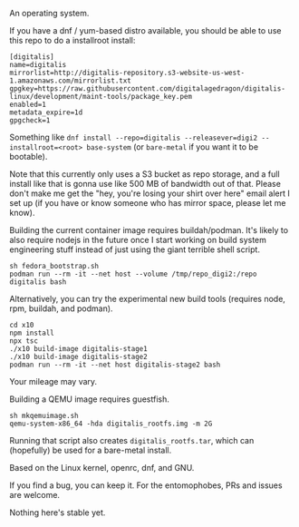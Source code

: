 An operating system.

If you have a dnf / yum-based distro available, you should be able to use this
repo to do a installroot install:

```
[digitalis]
name=digitalis
mirrorlist=http://digitalis-repository.s3-website-us-west-1.amazonaws.com/mirrorlist.txt
gpgkey=https://raw.githubusercontent.com/digitalagedragon/digitalis-linux/development/maint-tools/package_key.pem
enabled=1
metadata_expire=1d
gpgcheck=1
```

Something like `dnf install --repo=digitalis --releasever=digi2 --installroot=<root> base-system` (or `bare-metal` if you want it to be bootable).

Note that this currently only uses a S3 bucket as repo storage, and a full install like that is gonna use like 500 MB of bandwidth out of that. Please don't make me get the "hey, you're losing your shirt over here" email alert I set up (if you have or know someone who has mirror space, please let me know).

Building the current container image requires buildah/podman. It's likely to also
require nodejs in the future once I start working on build system engineering stuff
instead of just using the giant terrible shell script.

```
sh fedora_bootstrap.sh
podman run --rm -it --net host --volume /tmp/repo_digi2:/repo digitalis bash
```

Alternatively, you can try the experimental new build tools (requires node, rpm, buildah, and podman).

```
cd x10
npm install
npx tsc
./x10 build-image digitalis-stage1
./x10 build-image digitalis-stage2
podman run --rm -it --net host digitalis-stage2 bash
```

Your mileage may vary.

Building a QEMU image requires guestfish.

```
sh mkqemuimage.sh
qemu-system-x86_64 -hda digitalis_rootfs.img -m 2G
```

Running that script also creates `digitalis_rootfs.tar`, which can (hopefully) be used for a bare-metal install.

Based on the Linux kernel, openrc, dnf, and GNU.

If you find a bug, you can keep it. For the entomophobes, PRs and issues are welcome.

Nothing here's stable yet.
